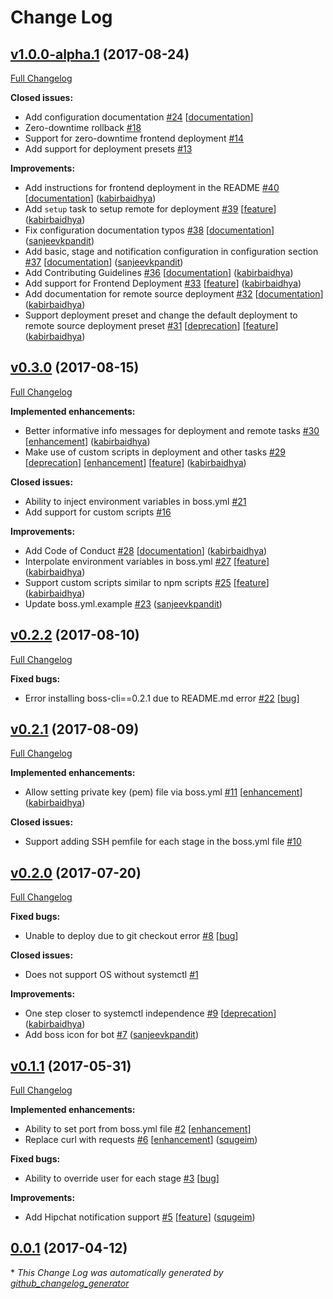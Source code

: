 # Change Log

## [v1.0.0-alpha.1](https://github.com/kabirbaidhya/boss-cli/tree/v1.0.0-alpha.1) (2017-08-24)
[Full Changelog](https://github.com/kabirbaidhya/boss-cli/compare/v0.3.0...v1.0.0-alpha.1)

**Closed issues:**

- Add configuration documentation [\#24](https://github.com/kabirbaidhya/boss-cli/issues/24) [[documentation](https://github.com/kabirbaidhya/boss-cli/labels/documentation)]
- Zero-downtime rollback [\#18](https://github.com/kabirbaidhya/boss-cli/issues/18)
- Support for zero-downtime frontend deployment [\#14](https://github.com/kabirbaidhya/boss-cli/issues/14)
- Add support for deployment presets [\#13](https://github.com/kabirbaidhya/boss-cli/issues/13)

**Improvements:**

- Add instructions for frontend deployment in the README [\#40](https://github.com/kabirbaidhya/boss-cli/pull/40) [[documentation](https://github.com/kabirbaidhya/boss-cli/labels/documentation)] ([kabirbaidhya](https://github.com/kabirbaidhya))
- Add `setup` task to setup remote for deployment [\#39](https://github.com/kabirbaidhya/boss-cli/pull/39) [[feature](https://github.com/kabirbaidhya/boss-cli/labels/feature)] ([kabirbaidhya](https://github.com/kabirbaidhya))
- Fix configuration documentation typos [\#38](https://github.com/kabirbaidhya/boss-cli/pull/38) [[documentation](https://github.com/kabirbaidhya/boss-cli/labels/documentation)] ([sanjeevkpandit](https://github.com/sanjeevkpandit))
- Add basic, stage and notification configuration in configuration section [\#37](https://github.com/kabirbaidhya/boss-cli/pull/37) [[documentation](https://github.com/kabirbaidhya/boss-cli/labels/documentation)] ([sanjeevkpandit](https://github.com/sanjeevkpandit))
- Add Contributing Guidelines [\#36](https://github.com/kabirbaidhya/boss-cli/pull/36) [[documentation](https://github.com/kabirbaidhya/boss-cli/labels/documentation)] ([kabirbaidhya](https://github.com/kabirbaidhya))
- Add support for Frontend Deployment [\#33](https://github.com/kabirbaidhya/boss-cli/pull/33) [[feature](https://github.com/kabirbaidhya/boss-cli/labels/feature)] ([kabirbaidhya](https://github.com/kabirbaidhya))
- Add documentation for remote source deployment [\#32](https://github.com/kabirbaidhya/boss-cli/pull/32) [[documentation](https://github.com/kabirbaidhya/boss-cli/labels/documentation)] ([kabirbaidhya](https://github.com/kabirbaidhya))
- Support deployment preset and change the default deployment to remote source deployment preset [\#31](https://github.com/kabirbaidhya/boss-cli/pull/31) [[deprecation](https://github.com/kabirbaidhya/boss-cli/labels/deprecation)] [[feature](https://github.com/kabirbaidhya/boss-cli/labels/feature)] ([kabirbaidhya](https://github.com/kabirbaidhya))

## [v0.3.0](https://github.com/kabirbaidhya/boss-cli/tree/v0.3.0) (2017-08-15)
[Full Changelog](https://github.com/kabirbaidhya/boss-cli/compare/v0.2.2...v0.3.0)

**Implemented enhancements:**

- Better informative info messages for deployment and remote tasks [\#30](https://github.com/kabirbaidhya/boss-cli/pull/30) [[enhancement](https://github.com/kabirbaidhya/boss-cli/labels/enhancement)] ([kabirbaidhya](https://github.com/kabirbaidhya))
- Make use of custom scripts in deployment and other tasks [\#29](https://github.com/kabirbaidhya/boss-cli/pull/29) [[deprecation](https://github.com/kabirbaidhya/boss-cli/labels/deprecation)] [[enhancement](https://github.com/kabirbaidhya/boss-cli/labels/enhancement)] [[feature](https://github.com/kabirbaidhya/boss-cli/labels/feature)] ([kabirbaidhya](https://github.com/kabirbaidhya))

**Closed issues:**

- Ability to inject environment variables in boss.yml  [\#21](https://github.com/kabirbaidhya/boss-cli/issues/21)
- Add support for custom scripts [\#16](https://github.com/kabirbaidhya/boss-cli/issues/16)

**Improvements:**

- Add Code of Conduct [\#28](https://github.com/kabirbaidhya/boss-cli/pull/28) [[documentation](https://github.com/kabirbaidhya/boss-cli/labels/documentation)] ([kabirbaidhya](https://github.com/kabirbaidhya))
- Interpolate environment variables in boss.yml [\#27](https://github.com/kabirbaidhya/boss-cli/pull/27) [[feature](https://github.com/kabirbaidhya/boss-cli/labels/feature)] ([kabirbaidhya](https://github.com/kabirbaidhya))
- Support custom scripts similar to npm scripts [\#25](https://github.com/kabirbaidhya/boss-cli/pull/25) [[feature](https://github.com/kabirbaidhya/boss-cli/labels/feature)] ([kabirbaidhya](https://github.com/kabirbaidhya))
- Update boss.yml.example [\#23](https://github.com/kabirbaidhya/boss-cli/pull/23) ([sanjeevkpandit](https://github.com/sanjeevkpandit))

## [v0.2.2](https://github.com/kabirbaidhya/boss-cli/tree/v0.2.2) (2017-08-10)
[Full Changelog](https://github.com/kabirbaidhya/boss-cli/compare/v0.2.1...v0.2.2)

**Fixed bugs:**

- Error installing boss-cli==0.2.1 due to README.md error [\#22](https://github.com/kabirbaidhya/boss-cli/issues/22) [[bug](https://github.com/kabirbaidhya/boss-cli/labels/bug)]

## [v0.2.1](https://github.com/kabirbaidhya/boss-cli/tree/v0.2.1) (2017-08-09)
[Full Changelog](https://github.com/kabirbaidhya/boss-cli/compare/v0.2.0...v0.2.1)

**Implemented enhancements:**

- Allow setting private key \(pem\) file via boss.yml [\#11](https://github.com/kabirbaidhya/boss-cli/pull/11) [[enhancement](https://github.com/kabirbaidhya/boss-cli/labels/enhancement)] ([kabirbaidhya](https://github.com/kabirbaidhya))

**Closed issues:**

- Support adding SSH pemfile for each stage in the boss.yml file [\#10](https://github.com/kabirbaidhya/boss-cli/issues/10)

## [v0.2.0](https://github.com/kabirbaidhya/boss-cli/tree/v0.2.0) (2017-07-20)
[Full Changelog](https://github.com/kabirbaidhya/boss-cli/compare/v0.1.1...v0.2.0)

**Fixed bugs:**

- Unable to deploy due to git checkout error [\#8](https://github.com/kabirbaidhya/boss-cli/issues/8) [[bug](https://github.com/kabirbaidhya/boss-cli/labels/bug)]

**Closed issues:**

- Does not support OS without systemctl [\#1](https://github.com/kabirbaidhya/boss-cli/issues/1)

**Improvements:**

- One step closer to systemctl independence [\#9](https://github.com/kabirbaidhya/boss-cli/pull/9) [[deprecation](https://github.com/kabirbaidhya/boss-cli/labels/deprecation)] ([kabirbaidhya](https://github.com/kabirbaidhya))
- Add boss icon for bot [\#7](https://github.com/kabirbaidhya/boss-cli/pull/7) ([sanjeevkpandit](https://github.com/sanjeevkpandit))

## [v0.1.1](https://github.com/kabirbaidhya/boss-cli/tree/v0.1.1) (2017-05-31)
[Full Changelog](https://github.com/kabirbaidhya/boss-cli/compare/0.0.1...v0.1.1)

**Implemented enhancements:**

- Ability to set port from boss.yml file [\#2](https://github.com/kabirbaidhya/boss-cli/issues/2) [[enhancement](https://github.com/kabirbaidhya/boss-cli/labels/enhancement)]
- Replace curl with requests [\#6](https://github.com/kabirbaidhya/boss-cli/pull/6) [[enhancement](https://github.com/kabirbaidhya/boss-cli/labels/enhancement)] ([squgeim](https://github.com/squgeim))

**Fixed bugs:**

- Ability to override user for each stage [\#3](https://github.com/kabirbaidhya/boss-cli/issues/3) [[bug](https://github.com/kabirbaidhya/boss-cli/labels/bug)]

**Improvements:**

- Add Hipchat notification support [\#5](https://github.com/kabirbaidhya/boss-cli/pull/5) [[feature](https://github.com/kabirbaidhya/boss-cli/labels/feature)] ([squgeim](https://github.com/squgeim))

## [0.0.1](https://github.com/kabirbaidhya/boss-cli/tree/0.0.1) (2017-04-12)


\* *This Change Log was automatically generated by [github_changelog_generator](https://github.com/skywinder/Github-Changelog-Generator)*